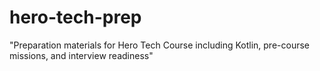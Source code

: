 # hero-tech-prep
"Preparation materials for Hero Tech Course including Kotlin, pre-course missions, and interview readiness"
